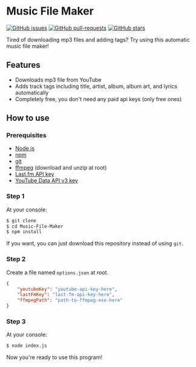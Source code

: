 # Music File Maker

[![GitHub issues](https://img.shields.io/github/issues/redteadeveloper/Music-FIle-Maker.svg)](https://GitHub.com/redteadeveloper/Music-FIle-Maker/issues/)
[![GitHub pull-requests](https://img.shields.io/github/issues-pr/redteadeveloper/Music-FIle-Maker.svg)](https://GitHub.com/redteadeveloper/Music-FIle-Maker/pull/)
[![GitHub stars](https://img.shields.io/github/stars/redteadeveloper/Music-FIle-Maker.svg?style=social&label=Star&maxAge=2592000)](https://GitHub.com/redteadeveloper/Music-FIle-Maker/stargazers/)

Tired of downloading mp3 files and adding tags? Try using this automatic music file maker!

## Features
- Downloads mp3 file from YouTube
- Adds track tags including title, artist, album, album art, and lyrics automatically
- Completely free, you don't need any paid api keys (only free ones)

## How to use

### Prerequisites
- [Node.js](https://nodejs.org)
- [npm](https://www.npmjs.com/)
- [git](https://git-scm.com/)
- [ffmpeg](https://ffmpeg.org/download.html) (download and unzip at root)
- [Last.fm API key](https://www.last.fm/api)
- [YouTube Data API v3 key](https://console.cloud.google.com/marketplace/product/google/youtube.googleapis.com?q=search&referrer=search)

### Step 1
At your console:
```bash
$ git clone
$ cd Music-File-Maker
$ npm install
```
If you want, you can just download this repository instead of using ``git``.

### Step 2
Create a file named ``options.json`` at root.
```json
{
    "youtubeKey": "youtube-api-key-here",
    "lastFmKey": "last-fm-api-key-here",
    "ffmpegPath": "path-to-ffmpeg-exe-here" 
}
```

### Step 3
At your console:
```bash
$ node index.js
```
Now you're ready to use this program!
